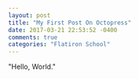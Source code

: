 ```yaml
---
layout: post
title: "My First Post On Octopress"
date: 2017-03-21 22:53:52 -0400
comments: true
categories: "Flatiron School"
---
```

"Hello, World."